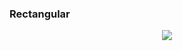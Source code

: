### Rectangular
<p align="center">
  <img src="https://raw.githubusercontent.com/Semporia/Hand-Painted-icon/master/Rectangular.png" align="center">
  <br><br>
</p>
